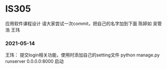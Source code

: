 # IS305
应用软件课程设计
请大家尝试一次commit，把自己的名字加到下面
陈婷如 吴管浩 王玮

### 2021-05-14
王玮：
提交login相关功能，使用时添加自己的setting文件
python manage.py runserver 0.0.0.0:8000 启动